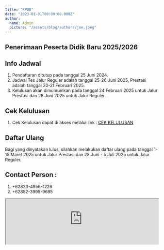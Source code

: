```yaml
---
title: "PPDB"
date: "2023-01-01T00:00:00.000Z"
author:
  name: Admin
  picture: "/assets/blog/authors/joe.jpeg"
---
```


## Penerimaan Peserta Didik Baru 2025/2026

## Info Jadwal

1. Pendaftaran ditutup pada tanggal 25 Juni 2024.
2. Jadwal Tes Jalur Reguler adalah tanggal 25-26 Juni 2025, Prestasi adalah tanggal 20-21 Februari 2025.
3. Kelulusan akan dimumumkan pada tanggal 24 Februari 2025 untuk Jalur Prestasi dan 28 Juni 2025 untuk Jalur Reguler.

## Cek Kelulusan

1. Cek Kelulusan dapat di akses melalui link : [CEK KELULUSAN](https://aplikasi.man1kotabima.sch.id/kelulusan)

## Daftar Ulang

Bagi yang dinyatakan lulus, silahkan melakukan daftar ulang pada tanggal 1-15 Maret 2025 untuk Jalur Prestasi dan 28 Juni - 5 Juli 2025 untuk Jalur Reguler.

## Contact Person :

1. +62823-4956-1226
2. +62852-3995-9695

<script
  src="https://cdn.jsdelivr.net/npm/@iframe-resizer/child"
  type="text/javascript"
  async
></script>

<div style="max-width:700px; margin:auto"> 
  <iframe style="width:100%" src="https://aplikasi.man1kotabima.sch.id//page/viewforms/?id=26" id="myIframe"></iframe>
</div>

<script>
  var iframe = document.getElementById('myIframe');
  window.addEventListener('message', function(event) {
    var data = event.data;
    if (data.messageType === 'setHeight') {
      // Set the iframe height
      iframe.style.height = data.height + 10+ 'px';
    }
  });
</script>
